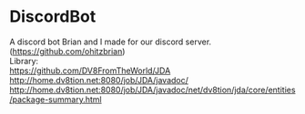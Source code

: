 # DiscordBot
A discord bot Brian and I made for our discord server. (https://github.com/ohitzbrian) </br>
Library: </br>
https://github.com/DV8FromTheWorld/JDA </br>
http://home.dv8tion.net:8080/job/JDA/javadoc/
http://home.dv8tion.net:8080/job/JDA/javadoc/net/dv8tion/jda/core/entities/package-summary.html
